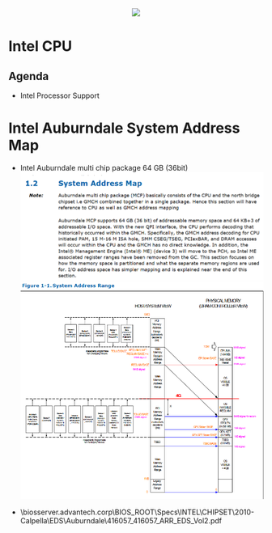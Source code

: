 <div align=center><img src="https://www.advantech.tw/css/css-img/advantech-logo-notagl.svg" width="400"></div>

Intel CPU
========================

Agenda
------
*   Intel Processor Support 




# Intel Auburndale System Address Map
* Intel  Auburndale multi chip package 64 GB (36bit)
![Auburndale](./Pics/AuburndaleSystemmap.png)
![Auburndale](./Pics/AuburndaleSystemRange.png)

* \\biosserver.advantech.corp\BIOS_ROOT\Specs\INTEL\CHIPSET\2010-Calpella\EDS\Auburndale\416057_416057_ARR_EDS_Vol2.pdf
